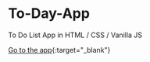 # To-Day-App

To Do List App in HTML / CSS / Vanilla JS

[Go to the app](https://dumpinator.github.io/To-Day-App/){:target="_blank"}
